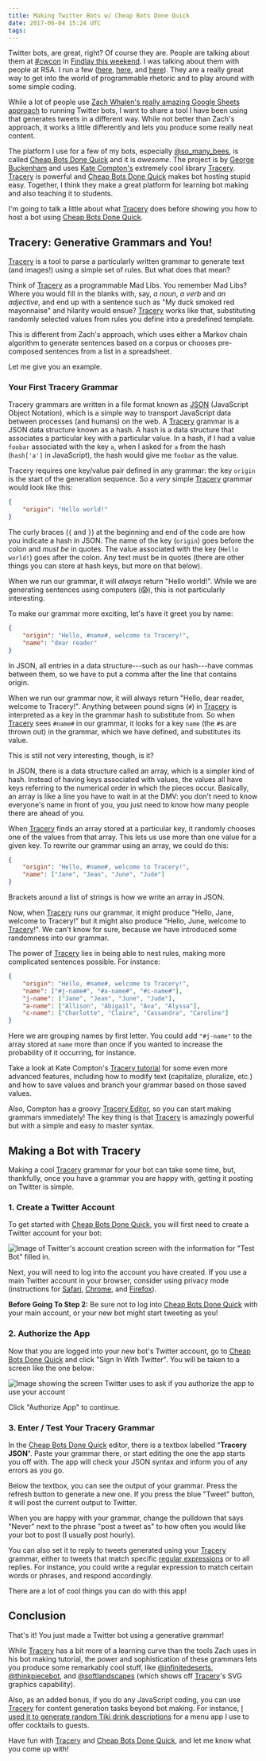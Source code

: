 ```yaml
---
title: Making Twitter Bots w/ Cheap Bots Done Quick
date: 2017-06-04 15:24 UTC
tags:
---
```


Twitter bots, are great, right? Of course they are. People are talking about them at [#cwcon](https://twitter.com/search?q=%23cwcon%20bot&src=typd) in [Findlay this weekend](http://candwcon.org/2017/). I was talking about them with people at RSA. I run a few ([here](https://twitter.com/quintilian_bot), [here](https://twitter.com/so_many_bees), and [here](https://twitter.com/homeworkcopia)). They are a really great way to get into the world of programmable rhetoric and to play around with some simple coding.

While a lot of people use [Zach Whalen's really amazing Google Sheets approach](http://www.zachwhalen.net/posts/how-to-make-a-twitter-bot-with-google-spreadsheets-version-04/) to running Twitter bots, I want to share a tool I have been using that generates tweets in a different way. While not better than Zach's approach, it works a little differently and lets you produce some really neat content.

The platform I use for a few of my bots, especially [@so_many_bees](https://twitter.com/so_many_bees), is called [Cheap Bots Done Quick](http://cheapbotsdonequick.com/) and it is *awesome*.  The project is by [George Buckenham](http://v21.io/) and uses [Kate Compton's](http://www.galaxykate.com/) extremely cool library [Tracery](http://tracery.io/). [Tracery](http://tracery.io/) is powerful and [Cheap Bots Done Quick](http://cheapbotsdonequick.com/) makes bot hosting stupid easy. Together, I think they make a great platform for learning bot making and also teaching it to students. 

I'm going to talk a little about what [Tracery](http://tracery.io/) does before showing you how to host a bot using [Cheap Bots Done Quick](http://cheapbotsdonequick.com/).

## Tracery: Generative Grammars and You!

[Tracery](http://tracery.io/) is a tool to parse a particularly written grammar to generate text (and images!) using a simple set of rules. But what does that mean?

Think of [Tracery](http://tracery.io/) as a programmable Mad Libs. You remember Mad Libs? Where you would fill in the blanks with, say, *a noun*, *a verb* and *an adjective*, and end up with a sentence such as "My duck smoked red mayonnaise" and hilarity would ensue? [Tracery](http://tracery.io/) works like that, substituting randomly selected values from rules you define into a predefined template.

This is different from Zach's approach, which uses either a Markov chain algorithm to generate sentences based on a corpus or chooses pre-composed sentences from a list in a spreadsheet.

Let me give you an example.

### Your First Tracery Grammar

Tracery grammars are written in a file format known as [JSON](http://www.json.org/) (JavaScript Object Notation), which is a simple way to transport JavaScript data between processes (and humans) on the web. A [Tracery](http://tracery.io/) grammar is a JSON data structure known as a hash. A hash is a data structure that associates a particular key with a particular value. In a hash, if I had a value `foobar` associated with the key `a`, when I asked for `a` from the hash (`hash['a']` in JavaScript), the hash would give me `foobar` as the value.

Tracery requires one key/value pair defined in any grammar: the key `origin` is the start of the generation sequence. So a *very* simple [Tracery](http://tracery.io/) grammar would look like this:

~~~json
{
	"origin": "Hello world!"
}
~~~

The curly braces (`{` and `}`) at the beginning and end of the code are how you indicate a hash in JSON. The name of the key (`origin`) goes before the colon and *must be* in quotes. The value associated with the key (`Hello world!`) goes after the colon. Any text must be in quotes (there are other things you can store at hash keys, but more on that below).

When we run our grammar, it will *always* return "Hello world!". While we are generating sentences using computers (😱), this is not particularly interesting.

To make our grammar more exciting, let's have it greet you by name:

~~~json
{
	"origin": "Hello, #name#, welcome to Tracery!",
	"name": "dear reader"
}
~~~

In JSON, all entries in a data structure---such as our hash---have commas between them, so we have to put a comma after the line that contains origin.

When we run our grammar now, it will always return "Hello, dear reader, welcome to Tracery!". Anything between pound signs (`#`) in [Tracery](http://tracery.io/) is interpreted as a key in the grammar hash to substitute from. So when [Tracery](http://tracery.io/) sees `#name#` in our grammar, it looks for a key `name` (the `#`s are thrown out) in the grammar, which we have defined, and substitutes its value.

This is still not very interesting, though, is it?

In JSON, there is a data structure called an array, which is a simpler kind of hash. Instead of having keys associated with values, the values all have keys referring to the numerical order in which the pieces occur. Basically, an array is like a line you have to wait in at the DMV: you don't need to know everyone's name in front of you, you just need to know how many people there are ahead of you.

When [Tracery](http://tracery.io/) finds an array stored at a particular key, it randomly chooses one of the values from that array. This lets us use more than one value for a given key. To rewrite our grammar using an array, we could do this:

~~~json
{
	"origin": "Hello, #name#, welcome to Tracery!",
	"name": ["Jane", "Jean", "June", "Jude"]
}
~~~

Brackets around a list of strings is how we write an array in JSON.

Now, when [Tracery](http://tracery.io/) runs our grammar, it might produce "Hello, Jane, welcome to Tracery!" but it might also produce "Hello, June, welcome to [Tracery](http://tracery.io/)!". We can't know for sure, because we have introduced some randomness into our grammar.

The power of [Tracery](http://tracery.io/) lies in being able to nest rules, making more complicated sentences possible. For instance:

~~~json
{
	"origin": "Hello, #name#, welcome to Tracery!",
	"name": ["#j-name#", "#a-name#", "#c-name#"],
	"j-name": ["Jane", "Jean", "June", "Jude"],
	"a-name": ["Allison", "Abigail", "Ava", "Alyssa"],
	"c-name": ["Charlotte", "Claire", "Cassandra", "Caroline"]
}
~~~

Here we are grouping names by first letter. You could add `"#j-name"` to the array stored at `name` more than once if you wanted to increase the probability of it occurring, for instance.

Take a look at Kate Compton's [Tracery tutorial](http://www.crystalcodepalace.com/traceryTut.html) for some even more advanced features, including how to modify text (capitalize, pluralize, etc.) and how to save values and branch your grammar based on those saved values.

Also, Compton has a groovy [Tracery Editor](http://tracery.io/editor/), so you can start making grammars immediately! The key thing is that [Tracery](http://tracery.io/) is amazingly powerful but with a simple and easy to master syntax.

## Making a Bot with Tracery

Making a cool [Tracery](http://tracery.io/) grammar for your bot can take some time, but, thankfully, once you have a grammar you are happy with, getting it posting on Twitter is simple.

### 1. Create a Twitter Account

To get started with [Cheap Bots Done Quick](http://cheapbotsdonequick.com/), you will first need to create a Twitter account for your bot:

![Image of Twitter's account creation screen with the information for "Test Bot" filled in.](bot1.png)

Next, you will need to log into the account you have created. If you use a main Twitter account in your browser, consider using privacy mode (instructions for [Safari](https://support.apple.com/kb/ph21413?locale=en_US), [Chrome](https://support.google.com/chrome/answer/95464?source=gsearch&hl=en), and [Firefox](https://support.mozilla.org/en-US/kb/private-browsing-use-firefox-without-history)).

**Before Going To Step 2:** Be sure not to log into [Cheap Bots Done Quick](http://cheapbotsdonequick.com/) with your main account, or your new bot might start tweeting as you!

### 2. Authorize the App

Now that you are logged into your new bot's Twitter account, go to [Cheap Bots Done Quick](http://cheapbotsdonequick.com/) and click "Sign In With Twitter". You will be taken to a screen like the one below:

![Image showing the screen Twitter uses to ask if you authorize the app to use your account](bot2.png)

Click "Authorize App" to continue.

### 3. Enter / Test Your Tracery Grammar

In the [Cheap Bots Done Quick](http://cheapbotsdonequick.com/) editor, there is a textbox labelled "**Tracery JSON**". Paste your grammar there, or start editing the one the app starts you off with. The app will check your JSON syntax and inform you of any errors as you go.

Below the textbox, you can see the output of your grammar. Press the refresh button to generate a new one. If you press the blue "Tweet" button, it will post the current output to Twitter.

When you are happy with your grammar, change the pulldown that says "Never" next to the phrase "post a tweet as" to how often you would like your bot to post (I usually post hourly).

You can also set it to reply to tweets generated using your [Tracery](http://tracery.io/) grammar, either to tweets that match specific [regular expressions](https://developer.mozilla.org/en/docs/Web/JavaScript/Guide/Regular_Expressions) or to all replies. For instance, you could write a regular expression to match certain words or phrases, and respond accordingly.

There are a lot of cool things you can do with this app!

## Conclusion

That's it! You just made a Twitter bot using a generative grammar!

While [Tracery](http://tracery.io/) has a bit more of a learning curve than the tools Zach uses in his bot making tutorial, the power and sophistication of these grammars lets you produce some remarkably cool stuff, like [@infinitedeserts](https://twitter.com/infinitedeserts), [@thinkpiecebot](https://twitter.com/thinkpiecebot), and [@softlandscapes](https://twitter.com/softlandscapes) (which shows off [Tracery](http://tracery.io/)'s SVG graphics capability).

Also, as an added bonus, if you do any JavaScript coding, you can use [Tracery](http://tracery.io/) for content generation tasks beyond bot making. For instance, [I used it to generate random Tiki drink descriptions](https://github.com/oncomouse/drink-description) for a menu app I use to offer cocktails to guests.

Have fun with [Tracery](http://tracery.io/) and [Cheap Bots Done Quick](http://cheapbotsdonequick.com/), and let me know what you come up with!
